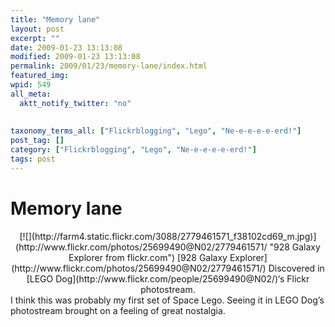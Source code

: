 ```yaml
---
title: "Memory lane"
layout: post
excerpt: ""
date: 2009-01-23 13:13:08
modified: 2009-01-23 13:13:08
permalink: 2009/01/23/memory-lane/index.html
featured_img: 
wpid: 549
all_meta: 
  aktt_notify_twitter: "no"
  
  
taxonomy_terms_all: ["Flickrblogging", "Lego", "Ne-e-e-e-e-erd!"]
post_tag: []
category: ["Flickrblogging", "Lego", "Ne-e-e-e-e-erd!"]
tags: post
---
```


# Memory lane

<div align="center">[![](http://farm4.static.flickr.com/3088/2779461571_f38102cd69_m.jpg)](http://www.flickr.com/photos/25699490@N02/2779461571/ "928 Galaxy Explorer from flickr.com")  
[928 Galaxy Explorer](http://www.flickr.com/photos/25699490@N02/2779461571/)  
Discovered in [LEGO Dog](http://www.flickr.com/people/25699490@N02/)‘s Flickr photostream. </div>I think this was probably my first set of Space Lego. Seeing it in LEGO Dog’s photostream brought on a feeling of great nostalgia.